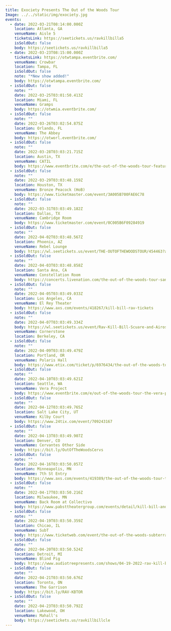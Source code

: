 ```yaml
---
title: Exociety Presents The Out of the Woods Tour
Image: ../../static/img/exociety.jpg
events:
  - date: 2022-03-21T08:14:00.000Z
    location: Atlanta, GA
    venueName: Aisle 5
    ticketsLink: https://seetickets.us/ravkillbilla5
    isSoldOut: false
    body: https://seetickets.us/ravkillbilla5
  - date: 2022-03-23T08:15:00.000Z
    ticketsLink: https://otwtampa.eventbrite.com/
    venueName: Crowbar
    location: Tampa, FL
    isSoldOut: false
    note: "*New show added!"
    body: https://otwtampa.eventbrite.com/
  - isSoldOut: false
    note: ""
    date: 2022-03-25T03:01:50.413Z
    location: Miami, FL
    venueName: Gramps
    body: https://otwmia.eventbrite.com/
  - isSoldOut: false
    note: ""
    date: 2022-03-26T03:02:54.875Z
    location: Orlando, FL
    venueName: The Abbey
    body: https://otworl.eventbrite.com/
  - isSoldOut: false
    note: ""
    date: 2022-03-28T03:03:21.715Z
    location: Austin, TX
    venueName: CATIL
    body: https://www.eventbrite.com/e/the-out-of-the-woods-tour-featuring-rav-kill-bill-the-rapper-airospace-tickets-211914340497
  - isSoldOut: false
    note: ""
    date: 2022-03-29T03:03:48.159Z
    location: Houston, TX
    venueName: Bronze Peacock (HoB)
    body: https://www.ticketmaster.com/event/3A005B700FAE6C78
  - isSoldOut: false
    note: ""
    date: 2022-03-31T03:03:49.182Z
    location: Dallas, TX
    venueName: Cambridge Room
    body: https://www.ticketmaster.com/event/0C005B6F09284919
  - isSoldOut: false
    note: ""
    date: 2022-04-02T03:03:48.567Z
    location: Phoenix, AZ
    venueName: Rebel Lounge
    body: https://wl.seetickets.us/event/THE-OUTOFTHEWOODSTOUR/454463?afflky=TheRebelLounge
  - isSoldOut: false
    note: ""
    date: 2022-04-03T03:03:48.858Z
    location: Santa Ana, CA
    venueName: Constellation Room
    body: https://concerts.livenation.com/the-out-of-the-woods-tour-santa-ana-california-04-02-2022/event/09005B6CD72F5DB3
  - isSoldOut: false
    note: ""
    date: 2022-04-05T03:03:49.033Z
    location: Los Angeles, CA
    venueName: El Rey Theater
    body: https://www.axs.com/events/418267/kill-bill-rav-tickets
  - isSoldOut: false
    note: ""
    date: 2022-04-07T03:03:49.334Z
    body: https://wl.seetickets.us/event/Rav-Kill-Bill-Scuare-and-Airospace/454500?afflky=CornerstoneBerkeley
    venueName: Cornerstone
    location: Berkeley, CA
  - isSoldOut: false
    note: ""
    date: 2022-04-09T03:03:49.479Z
    location: Portland, OR
    venueName: Polaris Hall
    body: https://www.etix.com/ticket/p/6976434/the-out-of-the-woods-tour-featrav-kill-bill-scuare-airospace-portland-polaris-hall
  - isSoldOut: false
    note: ""
    date: 2022-04-10T03:03:49.621Z
    location: Seattle, WA
    venueName: Vera Project
    body: https://www.eventbrite.com/e/out-of-the-woods-tour-the-vera-project-tickets-209540751027
  - isSoldOut: false
    note: ""
    date: 2022-04-12T03:03:49.765Z
    location: Salt Lake City, UT
    venueName: Kilby Court
    body: https://www.24tix.com/event/709243167
  - isSoldOut: false
    note: ""
    date: 2022-04-13T03:03:49.907Z
    location: Denver, CO
    venueName: Cervantes Other Side
    body: https://bit.ly/OutOfTheWoodsCervs
  - isSoldOut: false
    note: ""
    date: 2022-04-16T03:03:50.057Z
    location: Minneapolis, MN
    venueName: 7th St Entry
    body: https://www.axs.com/events/419389/the-out-of-the-woods-tour-tickets?skin=firstavenue
  - isSoldOut: false
    note: ""
    date: 2022-04-17T03:03:50.216Z
    location: Milwaukee, MN
    venueName: Back Room at Collectivo
    body: https://www.pabsttheatergroup.com/events/detail/kill-bill-and-rav-2022
  - isSoldOut: false
    note: ""
    date: 2022-04-19T03:03:50.359Z
    location: Chicao, IL
    venueName: SubT
    body: https://www.ticketweb.com/event/the-out-of-the-woods-subterranean-tickets/11453925?pl=kickstand
  - isSoldOut: false
    note: ""
    date: 2022-04-20T03:03:50.524Z
    location: Detroit, MI
    venueName: Blind Pig
    body: https://www.audiotreepresents.com/shows/04-19-2022-rav-kill-bill
  - isSoldOut: false
    note: ""
    date: 2022-04-21T03:03:50.676Z
    location: Toronto, ON
    venueName: The Garrison
    body: https://bit.ly/RAV-KBTOR
  - isSoldOut: false
    note: ""
    date: 2022-04-23T03:03:50.792Z
    location: Lakewood, OH
    venueName: Mahall's
    body: https://seetickets.us/ravkillbillcle
---
```

